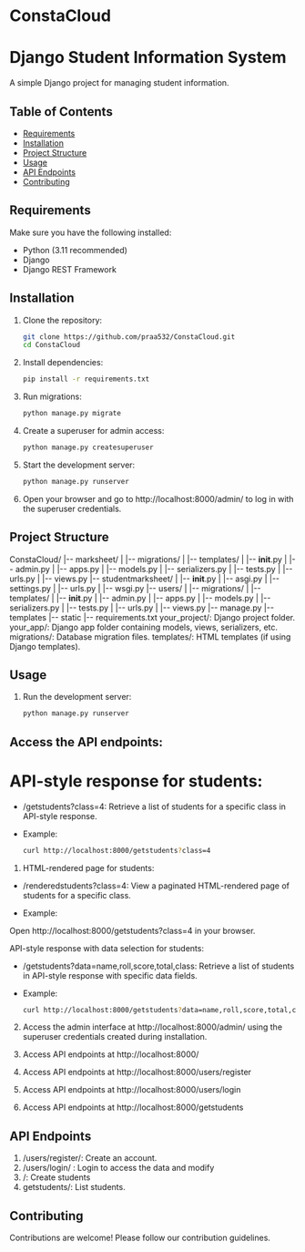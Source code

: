# ConstaCloud

# Django Student Information System

A simple Django project for managing student information.

## Table of Contents

- [Requirements](#requirements)
- [Installation](#installation)
- [Project Structure](#project-structure)
- [Usage](#usage)
- [API Endpoints](#api-endpoints)
- [Contributing](#contributing)

## Requirements

Make sure you have the following installed:

- Python (3.11 recommended)
- Django
- Django REST Framework

## Installation

1. Clone the repository:

   ```bash
   git clone https://github.com/praa532/ConstaCloud.git
   cd ConstaCloud

2. Install dependencies:

    ```bash
    pip install -r requirements.txt

3. Run migrations:

    ```bash
    python manage.py migrate

4. Create a superuser for admin access:

    ```bash
    python manage.py createsuperuser

5. Start the development server:

    ```bash
    python manage.py runserver

6. Open your browser and go to http://localhost:8000/admin/ to log in with the superuser credentials.

## Project Structure

ConstaCloud/
|-- marksheet/
|   |-- migrations/
|   |-- templates/
|   |-- __init__.py
|   |-- admin.py
|   |-- apps.py
|   |-- models.py
|   |-- serializers.py
|   |-- tests.py
|   |-- urls.py
|   |-- views.py
|-- studentmarksheet/
|   |-- __init__.py
|   |-- asgi.py
|   |-- settings.py
|   |-- urls.py
|   |-- wsgi.py
|-- users/
|   |-- migrations/
|   |-- templates/
|   |-- __init__.py
|   |-- admin.py
|   |-- apps.py
|   |-- models.py
|   |-- serializers.py
|   |-- tests.py
|   |-- urls.py
|   |-- views.py
|-- manage.py
|-- templates
|-- static
|-- requirements.txt
your_project/: Django project folder.
your_app/: Django app folder containing models, views, serializers, etc.
migrations/: Database migration files.
templates/: HTML templates (if using Django templates).

## Usage
1. Run the development server:

    ```bash
    python manage.py runserver

## Access the API endpoints:

# API-style response for students:

- /getstudents?class=4: Retrieve a list of students for a specific class in API-style response.

- Example:

    ```bash
    curl http://localhost:8000/getstudents?class=4
    
1. HTML-rendered page for students:

- /renderedstudents?class=4: View a paginated HTML-rendered page of students for a specific class.

- Example:

Open http://localhost:8000/getstudents?class=4 in your browser.

API-style response with data selection for students:

- /getstudents?data=name,roll,score,total,class: Retrieve a list of students in API-style response with specific data fields.

- Example:

    ```bash
    curl http://localhost:8000/getstudents?data=name,roll,score,total,class

2. Access the admin interface at http://localhost:8000/admin/ using the superuser credentials created during installation.

3. Access API endpoints at http://localhost:8000/

4. Access API endpoints at http://localhost:8000/users/register

4. Access API endpoints at http://localhost:8000/users/login

4. Access API endpoints at http://localhost:8000/getstudents


## API Endpoints
1. /users/register/: Create an account.
2. /users/login/ : Login to access the data and modify
3. /: Create students
4. getstudents/: List students.


## Contributing

Contributions are welcome! Please follow our contribution guidelines.


